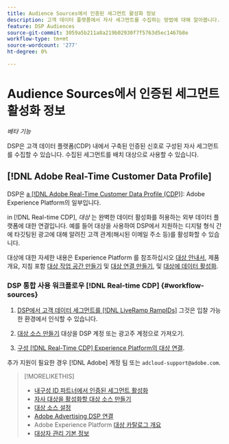 ```yaml
---
title: Audience Sources에서 인증된 세그먼트 활성화 정보
description: 고객 데이터 플랫폼에서 자사 세그먼트를 수집하는 방법에 대해 알아봅니다.
feature: DSP Audiences
source-git-commit: 3059a5b211a8a219b02930f7f5763d5ec1467b8e
workflow-type: tm+mt
source-wordcount: '277'
ht-degree: 0%

---
```


# Audience Sources에서 인증된 세그먼트 활성화 정보

<!-- Doesn't specifically explain what you can do in our UI -->
*베타 기능*

DSP은 고객 데이터 플랫폼(CDP) 내에서 구축된 인증된 신호로 구성된 자사 세그먼트를 수집할 수 있습니다. 수집된 세그먼트를 배치 대상으로 사용할 수 있습니다.

## [!DNL Adobe Real-Time Customer Data Profile]

DSP은 [a [!DNL Adobe Real-Time Customer Data Profile (CDP)]](https://experienceleague.adobe.com/docs/experience-platform/rtcdp/overview.html): Adobe Experience Platform의 일부입니다.

in [!DNL Real-time CDP], *대상* 는 완벽한 데이터 활성화를 허용하는 외부 데이터 플랫폼에 대한 연결입니다. 예를 들어 대상을 사용하여 DSP에서 지원하는 디지털 형식 간에 타깃팅된 광고에 대해 알려진 고객 관계(해시된 이메일 주소 등)를 활성화할 수 있습니다.

대상에 대한 자세한 내용은 Experience Platform 를 참조하십시오 [대상 안내서](https://experienceleague.adobe.com/docs/experience-platform/destinations/home.html), 제품 개요, 지침 포함 [대상 작업 공간 만들기](https://experienceleague.adobe.com/docs/experience-platform/destinations/ui/destinations-workspace.html) 및 [대상 연결 만들기](https://experienceleague.adobe.com/docs/experience-platform/destinations/ui/connect-destination.html), 및 [대상에 데이터 활성화](https://experienceleague.adobe.com/docs/experience-platform/destinations/ui/activate/activate-segment-streaming-destinations.html).

### DSP 통합 사용 워크플로우 [!DNL Real-time CDP] {#workflow-sources}

<!-- Make sure that titles make the distinctions clear -- everything can't be "Activate XXX." -->

1. [DSP에서 고객 데이터 세그먼트를 [!DNL LiveRamp RampIDs]](source-durable-id.md) 그것은 입찰 가능한 환경에서 인식할 수 있습니다.<!-- I don't think I need this here: This requires DSP account-level and campaign-level settings to enable segment sharing with [!DNL LiveRamp], which will translate customer data to [!DNL RampIDs] to create targetable segments. Your DSP account team will perform this configuration. -->

1. [대상 소스 만들기](source-create.md) 대상을 DSP 계정 또는 광고주 계정으로 가져오기.

1. [구성 [!DNL Real-Time CDP] Experience Platform의 대상 연결](https://experienceleague.adobe.com/docs/experience-platform/destinations/catalog/advertising/adobe-advertising-cloud-connection.html).

추가 지원이 필요한 경우 [!DNL Adobe] 계정 팀 또는 `adcloud-support@adobe.com`.

>[!MORELIKETHIS]
>
>* [내구성 ID 파트너에서 인증된 세그먼트 활성화](source-durable-id.md)
>* [자사 대상을 활성화할 대상 소스 만들기](source-create.md)
>* [대상 소스 설정](source-settings.md)
>* [Adobe Advertising DSP 연결](https://experienceleague.adobe.com/docs/experience-platform/destinations/catalog/advertising/adobe-advertising-cloud-connection.html)
>* Adobe Experience Platform [대상 카탈로그 개요](https://experienceleague.adobe.com/docs/experience-platform/destinations/catalog/overview.html)
>* [대상자 관리 기본 정보](/help/dsp/audiences/audience-about.md)

